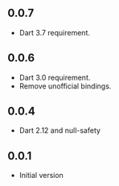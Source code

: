 ## 0.0.7

- Dart 3.7 requirement.

## 0.0.6

- Dart 3.0 requirement.
- Remove unofficial bindings.

## 0.0.4

- Dart 2.12 and null-safety

## 0.0.1

- Initial version
